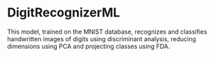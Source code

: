 # DigitRecognizerML
This model, trained on the MNIST database, recognizes and classifies handwritten images of digits using discriminant analysis, reducing dimensions using PCA and projecting classes using FDA.
